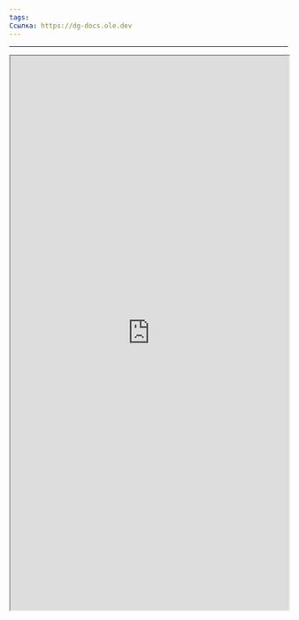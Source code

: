```yaml
---
tags:
Ссылка: https://dg-docs.ole.dev
---
```


---

<iframe width="100%" height="1000" src="https://dg-docs.ole.dev"></iframe>